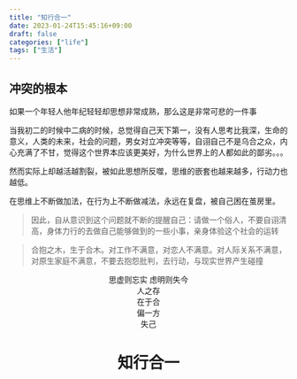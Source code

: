 ```yaml
---
title: "知行合一"
date: 2023-01-24T15:45:16+09:00
draft: false
categories: ["life"]
tags: ["生活"]
---
```


## 冲突的根本
如果一个年轻人他年纪轻轻却思想非常成熟，那么这是非常可悲的一件事

当我初二的时候中二病的时候，总觉得自己天下第一，没有人思考比我深，生命的意义，人类的未来，社会的问题，男女对立冲突等等，自诩自己不是乌合之众，内心充满了不甘，觉得这个世界本应该更美好，为什么世界上的人都如此的鄙劣。。。

然而实际上却越活越割裂，被如此思想所反噬，思维的嵌套也越来越多，行动力也越低。

在思维上不断做加法，在行为上不断做减法，永远在复盘，被自己困在茧房里。

> 因此，自从意识到这个问题就不断的提醒自己：请做一个俗人，不要自诩清高，身体力行的去做自己能够做到的一些小事，亲身体验这个社会的运转

>合抱之木，生于合木。对工作不满意，对恋人不满意。对人际关系不满意，对原生家庭不满意，不要去抱怨批判，去行动，与现实世界产生碰撞


<center>思虚则忘实 虑明则失今<center/>



<center>人之存 <center/>
<center/>在于合 <center/>
<center/>偏一方 <center/>
<center/> 失己 <center/>



<h1 align = "center">知行合一</h1>